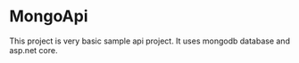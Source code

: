 # MongoApi

This project is very basic sample api project. It uses mongodb database and asp.net core.
